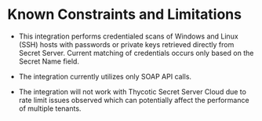 [title]: # (Constraints)
[tags]: # (introduction)
[priority]: # (2)
# Known Constraints and Limitations

* This integration performs credentialed scans of Windows and Linux (SSH) hosts with passwords or private keys retrieved directly from Secret Server. Current matching of credentials occurs only based on the Secret Name field.

* The integration currently utilizes only SOAP API calls.

* The integration will not work with Thycotic Secret Server Cloud due to rate limit issues observed which can potentially affect the performance of multiple tenants.
